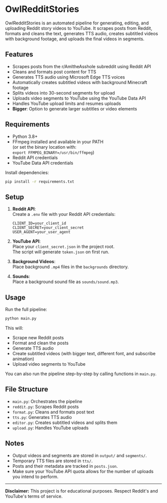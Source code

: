 # OwlRedditStories

OwlRedditStories is an automated pipeline for generating, editing, and uploading Reddit story videos to YouTube. It scrapes posts from Reddit, formats and cleans the text, generates TTS audio, creates subtitled videos with background footage, and uploads the final videos in segments.

## Features

- Scrapes posts from the r/AmItheAsshole subreddit using Reddit API
- Cleans and formats post content for TTS
- Generates TTS audio using Microsoft Edge TTS voices
- Automatically creates subtitled videos with background Minecraft footage
- Splits videos into 30-second segments for upload
- Uploads video segments to YouTube using the YouTube Data API
- Handles YouTube upload limits and resumes uploads
- **Bigger**: Option to generate larger subtitles or video elements

## Requirements

- Python 3.8+
- FFmpeg installed and available in your PATH  
  (or set the binary location with:  
  `export FFMPEG_BINARY=/usr/bin/ffmpeg`)
- Reddit API credentials
- YouTube Data API credentials

Install dependencies:

```sh
pip install -r requirements.txt
```

## Setup

1. **Reddit API**:  
   Create a `.env` file with your Reddit API credentials:
   ```
   CLIENT_ID=your_client_id
   CLIENT_SECRET=your_client_secret
   USER_AGENT=your_user_agent
   ```

2. **YouTube API**:  
   Place your `client_secret.json` in the project root.  
   The script will generate `token.json` on first run.

3. **Background Videos**:  
   Place background `.mp4` files in the `backgrounds` directory.

4. **Sounds**:  
   Place a background sound file as `sounds/sound.mp3`.

## Usage

Run the full pipeline:

```sh
python main.py
```

This will:
- Scrape new Reddit posts
- Format and clean the posts
- Generate TTS audio
- Create subtitled videos (with bigger text, different font, and subscribe animation)
- Upload video segments to YouTube

You can also run the pipeline step-by-step by calling functions in `main.py`.

## File Structure

- `main.py`: Orchestrates the pipeline
- `reddit.py`: Scrapes Reddit posts
- `format.py`: Cleans and formats post text
- `tts.py`: Generates TTS audio
- `editor.py`: Creates subtitled videos and splits them
- `upload.py`: Handles YouTube uploads

## Notes

- Output videos and segments are stored in `output/` and `segments/`.
- Temporary TTS files are stored in `tts/`.
- Posts and their metadata are tracked in `posts.json`.
- Make sure your YouTube API quota allows for the number of uploads you intend to perform.

---

**Disclaimer:** This project is for educational purposes. Respect Reddit's and YouTube's terms of service.